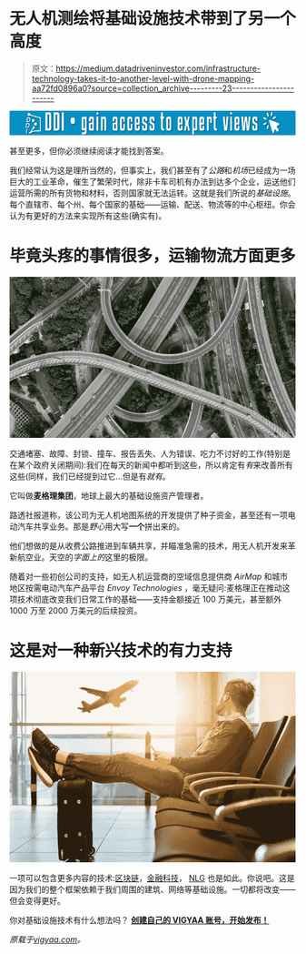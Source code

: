 # 无人机测绘将基础设施技术带到了另一个高度

> 原文：<https://medium.datadriveninvestor.com/infrastructure-technology-takes-it-to-another-level-with-drone-mapping-aa72fd0896a0?source=collection_archive---------23----------------------->

[![](img/400ed1383ab7707f8056a1f0cbb0c3ed.png)](http://www.track.datadriveninvestor.com/1B9E)

甚至更多，但你必须继续阅读才能找到答案。

我们经常认为这是理所当然的，但事实上，我们甚至有了*公路*和*机场*已经成为一场巨大的工业革命，催生了繁荣时代，除非卡车司机有办法到达多个企业，运送他们运营所需的所有货物和材料，否则国家就无法运转。这就是我们所说的*基础设施*。每个直辖市、每个州、每个国家的基础——运输、配送、物流等的中心枢纽。你会认为有更好的方法来实现所有这些(确实有)。

# 毕竟头疼的事情很多，运输物流方面更多

![](img/b8e8fb82ce101b308affb440b8e1892c.png)

交通堵塞、故障、封锁、撞车、报告丢失、人为错误、吃力不讨好的工作(特别是在某个政府关闭期间):我们在每天的新闻中都听到这些，所以肯定有*有*来改善所有这些(同样，我们已经提到过它…但是有*就有*。

它叫做**麦格理集团**，地球上最大的基础设施资产管理者。

路透社报道称，该公司为无人机地图系统的开发提供了种子资金，甚至还有一项电动汽车共享业务。那是*野心*用大写**一个**拼出来的。

他们想做的是从收费公路推进到车辆共享，并瞄准急需的技术，用无人机开发来革新航空业。天空的*字面上的*这里的极限。

随着对一些初创公司的支持，如无人机运营商的空域信息提供商 *AirMap* 和城市地区按需电动汽车产品平台 *Envoy Technologies* ，毫无疑问:麦格理正在推动这项技术彻底改变我们日常工作的基础——支持金额接近 100 万美元，甚至额外 1000 万至 2000 万美元的后续投资。

# 这是对一种新兴技术的有力支持

![](img/74bc58d910dcabf51cffedb423b95c29.png)

一项可以包含更多内容的技术:[区块链](https://vigyaa.com/@pierre/germany-takes-a-chance-not-a-risk-on-the-blockchain-and-heres-5ab50e24/)，[金融科技](https://vigyaa.com/@pierre/5-reasons-why-mobile-technology-benefits-the-money-minded-00331c57/)， [NLG](https://vigyaa.com/@pierre/making-technology-a-natural-part-of-humanity-the-advent-of-nlg-04989361/) 也是如此。你说吧。这是因为我们的整个框架依赖于我们周围的建筑、网络等基础设施。一切都将改变——但会变得更好。

你对基础设施技术有什么想法吗？ [**创建自己的 VIGYAA 账号，开始发布！**](https://vigyaa.com/accounts/login/)

*原载于*[*vigyaa.com*](https://vigyaa.com/@pierre/infrastructure-technology-takes-it-to-another-level-with-drone-ma-707de562/)*。*